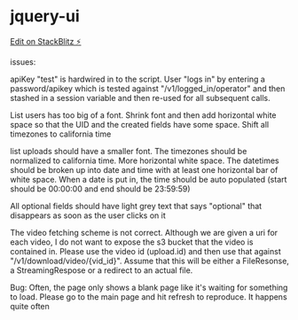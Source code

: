 # jquery-ui

[Edit on StackBlitz ⚡️](https://stackblitz.com/edit/web-platform-zy67tu)

issues:

apiKey "test" is hardwired in to the script. User "logs in" by entering a password/apikey which is tested against 
"/v1/logged_in/operator" and then stashed in a session variable and then re-used for all subsequent calls.


List users has too big of a font. Shrink font and then add horizontal white space so that the UID and the created 
fields have some space. Shift all timezones to california time

list uploads should have a smaller font. The timezones should be normalized to california time. More horizontal 
white space. The datetimes should be broken up into date and time with at least one horizontal bar of white space. 
When a date is put in, the time should be auto populated (start should be 00:00:00 and end should be 23:59:59)

All optional fields should have light grey text that says "optional" that disappears as soon as the user clicks on it

The video fetching scheme is not correct. Although we are given a uri for each video, I do not want to expose the 
s3 bucket that the video is contained in. Please use the video id (upload.id) and then use that against 
"/v1/download/video/{vid_id}". Assume that this will be either a FileResonse, a StreamingRespose or a redirect to an actual file.


Bug:
  Often, the page only shows a blank page like it's waiting for something to load. Please go to the main page 
  and hit refresh to reproduce. It happens quite often